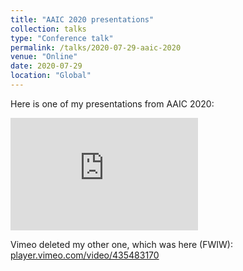 ```yaml
---
title: "AAIC 2020 presentations"
collection: talks
type: "Conference talk"
permalink: /talks/2020-07-29-aaic-2020
venue: "Online"
date: 2020-07-29
location: "Global"
---
```


Here is one of my presentations from AAIC 2020:

<iframe height="180" src="http://www.youtube.com/embed/OIiHNASiQ0Y" frameborder="0" allowfullscreen></iframe>


Vimeo deleted my other one, which was here (FWIW): [player.vimeo.com/video/435483170](https://player.vimeo.com/video/435483170)